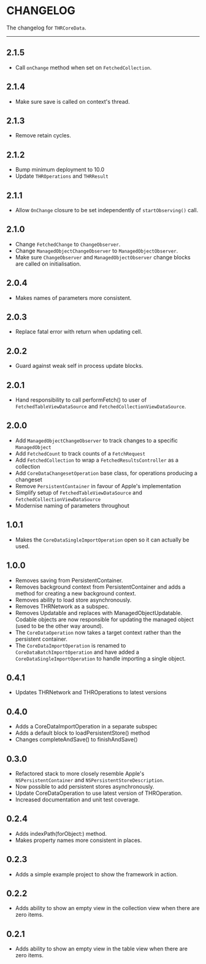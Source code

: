 # CHANGELOG

The changelog for `THRCoreData`.

--------------------------------------

2.1.5
-----

- Call `onChange` method when set on `FetchedCollection`.

2.1.4
-----

- Make sure save is called on context's thread.

2.1.3
-----

- Remove retain cycles.

2.1.2
-----

- Bump minimum deployment to 10.0
- Update `THROperations` and `THRResult`

2.1.1
-----

- Allow `OnChange` closure to be set independently of `startObserving()` call.

2.1.0
-----

- Change `FetchedChange` to `ChangeObserver`.
- Change `ManagedObjectChangeObserver` to `ManagedObjectObserver`.
- Make sure `ChangeObserver` and `ManagedObjectObserver` change blocks are called on initialisation.

2.0.4
-----

- Makes names of parameters more consistent.

2.0.3
-----

- Replace fatal error with return when updating cell.

2.0.2
-----

- Guard against weak self in process update blocks.

2.0.1
-----

- Hand responsibility to call performFetch() to user of `FetchedTableViewDataSource` and `FetchedCollectionViewDataSource`.

2.0.0
-----

- Add `ManagedObjectChangeObserver` to track changes to a specific `ManagedObject`
- Add `FetchedCount` to track counts of a `FetchRequest`
- Add `FetchedCollection` to wrap a `FetchedResultsController` as a collection
- Add `CoreDataChangesetOperation` base class, for operations producing a changeset
- Remove `PersistentContainer` in favour of Apple's implementation
- Simplify setup of `FetchedTableViewDataSource` and `FetchedCollectionViewDataSource`
- Modernise naming of parameters throughout

1.0.1
-----

- Makes the `CoreDataSingleImportOperation` open so it can actually be used.


1.0.0
-----

- Removes saving from PersistentContainer.
- Removes background context from PersistentContainer and adds a method for creating a new background context.
- Removes ability to load store asynchronously.
- Removes THRNetwork as a subspec.
- Removes Updatable and replaces with ManagedObjectUpdatable. Codable objects are now responsible for updating the managed object (used to be the other way around).
- The `CoreDataOperation` now takes a target context rather than the persistent container.
- The `CoreDataImportOperation` is renamed to `CoreDataBatchImportOperation` and have added a `CoreDataSingleImportOperation` to handle importing a single object.

0.4.1
-----

- Updates THRNetwork and THROperations to latest versions

0.4.0
-----

- Adds a CoreDataImportOperation in a separate subspec
- Adds a default block to loadPersistentStore() method
- Changes completeAndSave() to finishAndSave()


0.3.0
-----

- Refactored stack to more closely resemble Apple's `NSPersistentContainer` and `NSPersistentStoreDescription`.
- Now possible to add persistent stores asynchronously.
- Update CoreDataOperation to use latest version of THROperation.
- Increased documentation and unit test coverage.


0.2.4
-----

- Adds indexPath(forObject:) method.
- Makes property names more consistent in places.


0.2.3
-----

- Adds a simple example project to show the framework in action.


0.2.2
-----

- Adds ability to show an empty view in the collection view when there are zero items.


0.2.1
-----

- Adds ability to show an empty view in the table view when there are zero items.
